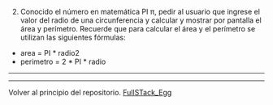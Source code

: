 2) Conocido el número en matemática PI π, pedir al usuario que ingrese el valor del radio
de una circunferencia y calcular y mostrar por pantalla el área y perímetro. Recuerde que
para calcular el área y el perímetro se utilizan las siguientes fórmulas:
- area = PI * radio2
- perimetro = 2 * PI * radio

---
---

Volver al principio del repositorio. [FullSTack_Egg](https://github.com/megagringa/FullStack_Egg_Curso)